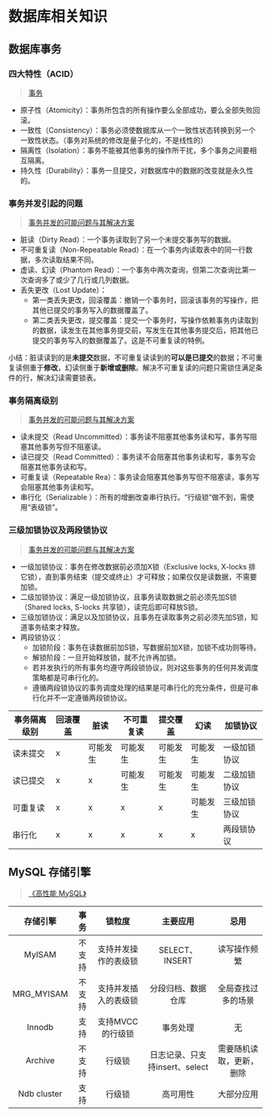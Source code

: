 # 数据库相关知识

## 数据库事务

### 四大特性（ACID）

> [事务](http://www.cnblogs.com/xdp-gacl/p/3984001.html)
+ 原子性（Atomicity）：事务所包含的所有操作要么全部成功，要么全部失败回滚。
+ 一致性（Consistency）：事务必须使数据库从一个一致性状态转换到另一个一致性状态。（事务对系统的修改是量子化的，不是线性的）
+ 隔离性（Isolation）：事务不能被其他事务的操作所干扰，多个事务之间要相互隔离。
+ 持久性（Durability）：事务一旦提交，对数据库中的数据的改变就是永久性的。

### 事务并发引起的问题

> [事务并发的可能问题与其解决方案](https://www.jianshu.com/p/71a79d838443)
+ 脏读（Dirty Read）：一个事务读取到了另一个未提交事务写的数据。
+ 不可重复读（Non-Repeatable Read）：在一个事务内读取表中的同一行数据，多次读取结果不同。
+ 虚读、幻读（Phantom Read）：一个事务中两次查询，但第二次查询比第一次查询多了或少了几行或几列数据。
+ 丢失更改（Lost Update）：
  + 第一类丢失更改，回滚覆盖：撤销一个事务时，回滚该事务的写操作，把其他已提交的事务写入的数据覆盖了。
  + 第二类丢失更改，提交覆盖：提交一个事务时，写操作依赖事务内读取到的数据，读发生在其他事务提交前，写发生在其他事务提交后，把其他已提交的事务写入的数据覆盖了。这是不可重复读的特例。

小结：脏读读到的是**未提交**数据，不可重复读读到的**可以是已提交**的数据；不可重复读侧重于**修改**，幻读侧重于**新增或删除**。解决不可重复读的问题只需锁住满足条件的行，解决幻读需要锁表。

### 事务隔离级别

> [事务并发的可能问题与其解决方案](https://www.jianshu.com/p/71a79d838443)

+ 读未提交（Read Uncommitted）：事务读不阻塞其他事务读和写，事务写阻塞其他事务写但不阻塞读。
+ 读已提交（Read Committed）：事务读不会阻塞其他事务读和写，事务写会阻塞其他事务读和写。
+ 可重复读（Repeatable Rea）：事务读会阻塞其他事务写但不阻塞读，事务写会阻塞其他事务读和写。
+ 串行化（Serializable ）：所有的增删改查串行执行。“行级锁”做不到，需使用“表级锁”。

### 三级加锁协议及两段锁协议

> [事务并发的可能问题与其解决方案](https://www.jianshu.com/p/71a79d838443)

+ 一级加锁协议：事务在修改数据前必须加X锁（Exclusive locks, X-locks 排它锁），直到事务结束（提交或终止）才可释放；如果仅仅是读数据，不需要加锁。
+ 二级加锁协议：满足一级加锁协议，且事务读取数据之前必须先加S锁（Shared locks, S-locks 共享锁），读完后即可释放S锁。
+ 三级加锁协议：满足以及加锁协议，且事务在读取事务之前必须先加S锁，知道事务结束才释放。
+ 两段锁协议：
  + 加锁阶段：事务在读数据前加S锁，写数据前加X锁，加锁不成功则等待。
  + 解锁阶段：一旦开始释放锁，就不允许再加锁。
  + 若并发执行的所有事务均遵守两段锁协议，则对这些事务的任何并发调度策略都是可串行化的。
  + 遵循两段锁协议的事务调度处理的结果是可串行化的充分条件，但是可串行化并不一定遵循两段锁协议。

| 事务隔离级别 | 回滚覆盖 | 脏读     | 不可重复读 | 提交覆盖 | 幻读     | 加锁协议     |
| ------------ | -------- | -------- | ---------- | -------- | -------- | ------------ |
| 读未提交     | x        | 可能发生 | 可能发生   | 可能发生 | 可能发生 | 一级加锁协议 |
| 读已提交     | x        | x        | 可能发生   | 可能发生 | 可能发生 | 二级加锁协议 |
| 可重复读     | x        | x        | x          | x        | 可能发生 | 三级加锁协议 |
| 串行化       | x        | x        | x          | x        | x        | 两段锁协议   |



## MySQL 存储引擎

> [《高性能 MySQL》](https://book.douban.com/subject/23008813/)

|  存储引擎   |  事务  |        锁粒度        |            主要应用            |           忌用           |
| :---------: | :----: | :------------------: | :----------------------------: | :----------------------: |
|   MyISAM    | 不支持 | 支持并发操作的表级锁 |         SELECT、INSERT         |       读写操作频繁       |
| MRG_MYISAM  | 不支持 | 支持并发插入的表级锁 |       分段归档、数据仓库       |    全局查找过多的场景    |
|   Innodb    |  支持  |   支持MVCC的行级锁   |            事务处理            |            无            |
|   Archive   | 不支持 |        行级锁        | 日志记录、只支持insert、select | 需要随机读取，更新，删除 |
| Ndb cluster |  支持  |        行级锁        |            高可用性            |        大部分应用        |